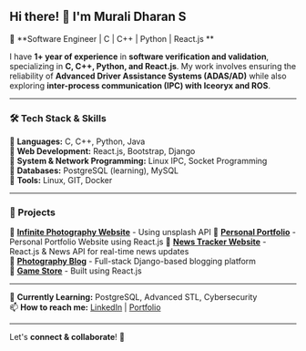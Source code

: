 ## Hi there! 👋 I'm Murali Dharan S  

🚀 **Software Engineer | C | C++ | Python | React.js **  

I have **1+ year of experience** in **software verification and validation**, specializing in **C, C++, Python, and React.js**. My work involves ensuring the reliability of **Advanced Driver Assistance Systems (ADAS/AD)** while also exploring **inter-process communication (IPC) with Iceoryx and ROS**.  

---

### 🛠 Tech Stack & Skills  
🔹 **Languages:** C, C++, Python, Java  
🔹 **Web Development:** React.js, Bootstrap, Django  
🔹 **System & Network Programming:** Linux IPC, Socket Programming  
🔹 **Databases:** PostgreSQL (learning), MySQL  
🔹 **Tools:** Linux, GIT, Docker 

---

### 🚀 Projects  
📌 **[Infinite Photography Website](https://github.com/murali2601/unsplash_API)** - Using unsplash API 
📌 **[Personal Portfolio](https://github.com/murali2601/React.js-Personal-Portfolio)** - Personal Portfolio Website using React.js 
📌 **[News Tracker Website](https://github.com/murali2601/React_news26)** - React.js & News API for real-time news updates  
📌 **[Photography Blog](https://github.com/murali2601/photography_blog_page)** - Full-stack Django-based blogging platform  
📌 **[Game Store](https://github.com/murali2601/Game_store)** - Built using React.js 

---

🌱 **Currently Learning:** PostgreSQL, Advanced STL, Cybersecurity  
📫 **How to reach me:** [LinkedIn](https://www.linkedin.com/in/muralidharans26/) | [Portfolio](https://muralidharan.netlify.app)  

---

Let's **connect & collaborate**! 🚀  
